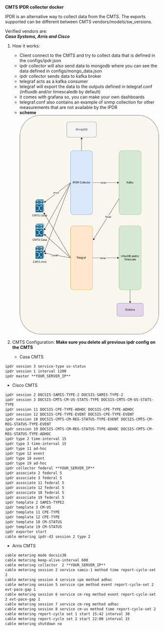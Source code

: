 **CMTS IPDR collector docker**

IPDR is an alternative way to collect data from the CMTS. The exports supported can be different between CMTS vendors/models/sw_versions.

Verified vendors are:<br>
***Casa Systems, Arris and Cisco***

1. How it works:
   - Client connect to the CMTS and try to collect data that is defined in the configs/ipdr.json
   - ipdr collector will also send data to mongodb where you can see the data defined in configs/mongo_data.json
   - ipdr collector sends data to kafka broker
   - telegraf acts as a kafka consumer
   - telegraf will export the data to the outputs defined in telegraf.conf (influxdb and/or timescaledb by default)
   - it comes with grafana so, you can make your own dashboards
   - telegraf.conf also contains an example of snmp collection for other measurements that are not available by the IPDR
   - **scheme**<br>
![Screenshot of a comment on a GitHub issue showing an image, added in the Markdown, of an Octocat smiling and raising a tentacle.](/assets/images/ipdr-docker-scheme.png)    

2. CMTS Configuration:
   **Make sure you delete all previous ipdr config on the CMTS**
   - Casa CMTS
```
ipdr session 3 service-type us-status
ipdr session 1 interval 1200
ipdr master **YOUR_SERVER_IP**
```
   - Cisco CMTS
```
ipdr session 2 DOCSIS-SAMIS-TYPE-2 DOCSIS-SAMIS-TYPE-2
ipdr session 3 DOCSIS-CMTS-CM-US-STATS-TYPE DOCSIS-CMTS-CM-US-STATS-TYPE
ipdr session 11 DOCSIS-CPE-TYPE-ADHOC DOCSIS-CPE-TYPE-ADHOC
ipdr session 12 DOCSIS-CPE-TYPE-EVENT DOCSIS-CPE-TYPE-EVENT
ipdr session 18 DOCSIS-CMTS-CM-REG-STATUS-TYPE-EVENT DOCSIS-CMTS-CM-REG-STATUS-TYPE-EVENT
ipdr session 19 DOCSIS-CMTS-CM-REG-STATUS-TYPE-ADHOC DOCSIS-CMTS-CM-REG-STATUS-TYPE-ADHOC
ipdr type 2 time-interval 15
ipdr type 3 time-interval 15
ipdr type 11 ad-hoc
ipdr type 12 event
ipdr type 18 event
ipdr type 19 ad-hoc
ipdr collector federal **YOUR_SERVER_IP**
ipdr associate 2 federal 5
ipdr associate 3 federal 5
ipdr associate 11 federal 5
ipdr associate 12 federal 5
ipdr associate 18 federal 5
ipdr associate 19 federal 5
ipdr template 2 SAMIS-TYPE2
ipdr template 3 CM-US
ipdr template 11 CPE-TYPE
ipdr template 12 CPE-TYPE
ipdr template 18 CM-STATUS
ipdr template 19 CM-STATUS
ipdr exporter start
cable metering ipdr-d3 session 2 type 2
```
   - Arris CMTS
```
cable metering mode docsis30
cable metering keep-alive-interval 600
cable metering collector  2 **YOUR_SERVER_IP**
cable metering session 2 service samis-1 method time report-cycle-set 2
cable metering session 4 service cpe method adhoc
cable metering session 5 service cpe method event report-cycle-set 2 evt-pace-gap 1
cable metering session 6 service cm-reg method event report-cycle-set 2 evt-pace-gap 1
cable metering session 7 service cm-reg method adhoc
cable metering session 8 service cm-us method time report-cycle-set 2
cable metering report-cycle set 1 start 15:42 interval 30
cable metering report-cycle set 2 start 22:00 interval 15
cable metering shutdown no
```